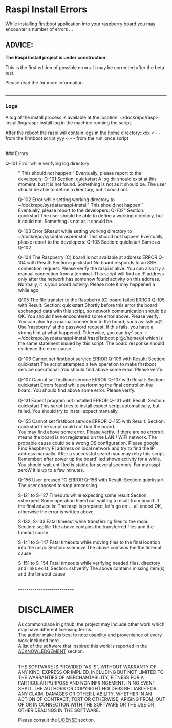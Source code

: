 # Raspi Install Errors

While installing firstboot application into your raspberry board you may encounter a number of errors ...
<br />



ADVICE:
----

**The Raspi Install project is under construction.**  

This is the first edition of possible errors. It may be corrected after the beta test.

Please read the <link to README.md> for more information  
<br/>

----

### Logs

A log of the install process is available at the location:
    ~/dockrepo/raspi-install/log/raspi-install.log
in the machine running the script.

After the reboot the raspi will contain logs in the home directory:
xxx
 < - - from the firstboot script
yyy
 < - - from the run_once script


<br />
### Errors


Q-101
  Error <xx> while verifying log directory: <Dir name>"
  This should not happen!"
  Eventually, please report to the developers: Q-101
  Section: quickstart
A log dir should exist at this moment, but it is not found. Something is not as it should be. The user should be able to define a directory, but it could not.

Q-102
  Error <xx> while setting working directory to ~/dockrepo/sysdata/raspi-install"
  This should not happen!"
  Eventually, please report to the developers: Q-102"
  Section: quickstart
The user should be able to define a working directory, but it could not. Something is not as it should be.    

Q-103
  Error $Result while setting working directory to ~/dockrepo/sysdata/raspi-install
  This should not happen!
  Eventually, please report to the developers: Q-103
  Section: quickstart
Same as Q-102.

  Q-104
  The Raspberry (C) board is not available at address <RaspiIp>
  ERROR Q-104 with Result: <xx>
  Section: quickstart
No board responds to an SSH connection request.
Please verify the raspi is alive. You can also try a manual connection from a terminal.
This script will find an IP address only after the network has somehow found activity on this address. Normally, it is your board activity. Please note it may happened a while ago.

  Q105
  The file transfer to the Raspberry (C) board failed
  ERROR Q-105 with Result: <xx>
  Section: quickstart
 Shortly before this error the board exchanged data with this script, so network communication should be OK.
You should have encountered some error above. Please verify.
You can also try a manual connection to the board, such as:
   ssh pi@<Board IP address>
Use 'raspberry' at the password request.
If this fails, you have a strong hint at what happened.
Otherwise, you can try:'
    scp -r ~/dockrepo/sysdata/raspi-install/raspi1stboot pi@<board IP address>:/home/pi
which is the same statement issued by this script. The board response should evidence the error cause.



  Q-106
  Cannot set firstboot service
  ERROR Q-106 with Result: <xx>
  Section: quickstart
The script attempted a few operation to make firstboot service operational.
You should find above some error. Please verify.



  Q-107
  Cannot set firstboot service
  ERROR Q-107 with Result: 
  Section: quickstart
Errors found while performing the final control on the board.
You should find above some error. Please verify.



  Q-131
  Expect program not installed
  ERROR Q-131 with Result: 
  Section: quickstart
This script tries to install expect script automatically, but failed.
You should try to install expect manually.



  Q-155
  Cannot set firstboot service
  ERROR Q-155 with Result: 
  Section: quickstart
The script could not find the board.  
You may find above some error. Please verify.
If there are no errors it means the board is not registered on the LAN / WiFi network.
The probable cause could be a wrong OS configuration. Please google:
  Find Raspberry PI address on local network
and try to find the IP address manually.
After a successful search you may retry this script.
Remember: after power up the board' led shows activity for a while. 
You should wait until led is stable for several seconds.
For my raspi zeroW it is up to a few minutes.



  Q-156
  User pressed ^C
  ERROR Q-156 with Result: 
  Section: quickstart
The user choosed to stop processing.



   S-121 to S-127
   Timeouts while expecting some result
    Section: sshexpect
   Some operation timed out waiting a result from board. 
   If the final advice is:
       The raspi is prepared, let's go on ...
   all ended OK, otherwise the error is written above



  S-132, S-133
     Fatal timeout while transferring files to the raspi.
     Section: scpfile
  The above contains the transferred files and the timeout cause



  S-141 to S-147
   Fatal timeouts while moving files to the final location into the raspi.
   Section: sshmove
 The above contains the the timeout cause



  S-151 to S-154
  Fatal timeouts while verifying needed files, directory and links exist.
   Section: sshverify
 The above contains missing item(s) and the timeout cause






<br />
---------------------------

# DISCLAIMER

As commonplace in github, the project may include other work which may have different licensing terms.  
The author make his best to note usability and provenience of every work included here.  
A list of the software that inspired this work is reported in the [ACKNOWLEDGEMENT](https://github.com/fpirri/gothings-raspi-install/blob/master/ACKNOWLEDGEMENT.md) section.  
<br/>

THE SOFTWARE IS PROVIDED "AS IS", WITHOUT WARRANTY OF ANY KIND, EXPRESS OR
IMPLIED, INCLUDING BUT NOT LIMITED TO THE WARRANTIES OF MERCHANTABILITY,
FITNESS FOR A PARTICULAR PURPOSE AND NONINFRINGEMENT. IN NO EVENT SHALL THE
AUTHORS OR COPYRIGHT HOLDERS BE LIABLE FOR ANY CLAIM, DAMAGES OR OTHER
LIABILITY, WHETHER IN AN ACTION OF CONTRACT, TORT OR OTHERWISE, ARISING FROM,
OUT OF OR IN CONNECTION WITH THE SOFTWARE OR THE USE OR OTHER DEALINGS IN THE
SOFTWARE.

Please consult the [LICENSE](https://github.com/fpirri/gothings-raspi-install/blob/master/LICENSE) section.
